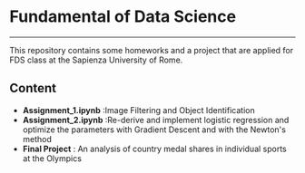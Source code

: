 # Fundamental of Data Science
---

This repository contains some homeworks and a project that are applied for FDS class at the Sapienza University of Rome.

## Content

- **Assignment_1.ipynb** :Image Filtering and Object Identification
- **Assignment_2.ipynb** :Re-derive and implement logistic regression and optimize the parameters with Gradient Descent and with the Newton's method
- **Final Project** : An analysis of country medal shares in individual sports at the Olympics
